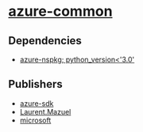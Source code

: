 # [azure-common](https://pypi.org/project/azure-common)

## Dependencies
- [azure-nspkg; python_version<'3.0'](packages/a/azure-nspkg.md)



## Publishers
- [azure-sdk](https://pypi.org/user/azure-sdk)
- [Laurent.Mazuel](https://pypi.org/user/Laurent.Mazuel)
- [microsoft](https://pypi.org/user/microsoft)

